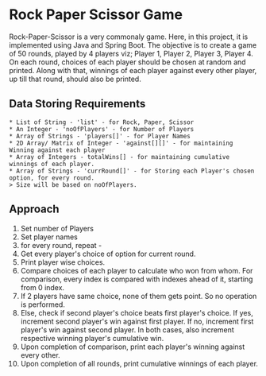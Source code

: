 # Rock Paper Scissor Game
Rock-Paper-Scissor is a very commonaly game. Here, in this project, it is implemented using Java and Spring Boot.
The objective is to create a game of 50 rounds, played by 4 players viz; Player 1, Player 2, Player 3, Player 4.
On each round, choices of each player should be chosen at random and printed. Along with that, winnings of each player against every other player, up till that round, should also be printed.

## Data Storing Requirements
```
* List of String - 'list' - for Rock, Paper, Scissor
* An Integer - 'noOfPlayers' - for Number of Players
* Array of Strings - 'players[]' - for Player Names
* 2D Array/ Matrix of Integer - 'against[][]' - for maintaining Winning against each player
* Array of Integers - totalWins[] - for maintaining cumulative winnings of each player.
* Array of Strings - 'currRound[]' - for Storing each Player's chosen option, for every round.
> Size will be based on noOfPlayers.
```

## Approach
1. Set number of Players
2. Set player names
3. for every round, repeat - 
4. Get every player's choice of option for current round.
5. Print player wise choices.
6. Compare choices of each player to calculate who won from whom. For comparison, every index is compared with indexes ahead of it, starting from 0 index.
7. If 2 players have same choice, none of them gets point. So no operation is performed.
8. Else, check if second player's choice beats first player's choice. If yes, increment second player's win against first player. If no, increment first player's win against second player.
In both cases, also increment respective winning player's cumulative win.
9. Upon completion of comparison, print each player's winning against every other.
10. Upon completion of all rounds, print cumulative winnings of each player.

